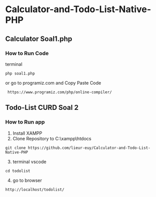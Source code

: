 # Calculator-and-Todo-List-Native-PHP
###
## Calculator Soal1.php
### How to Run Code
terminal
```
php soal1.php
```
or
go to programiz.com and Copy Paste Code

```
 https://www.programiz.com/php/online-compiler/
```
## Todo-List CURD Soal 2
### How to Run app
1. Install XAMPP
2. Clone Repository to C:\xampp\htdocs
```
git clone https://github.com/lieur-euy/Calculator-and-Todo-List-Native-PHP
```
3. terminal vscode
```
cd todolist 
```
4. go to browser
```
http://localhost/todolist/
```
